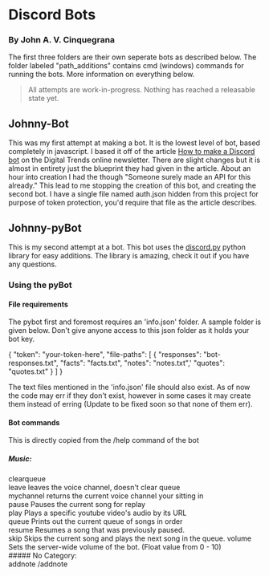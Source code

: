 # Discord Bots
### By John A. V. Cinquegrana
The first three folders are their own seperate bots as described below. The folder labeled "path_additions" contains cmd (windows) commands for running the bots. More information on everything below.
> All attempts are work-in-progress.
Nothing has reached a releasable state yet.
## Johnny-Bot
This was my first attempt at making a bot. It is the lowest level of bot, based completely in javascript. I based it off of the article [How to make a Discord bot](https://www.digitaltrends.com/gaming/how-to-make-a-discord-bot/) on the Digital Trends online newsletter. There are slight changes but it is almost in entirety just the blueprint they had given in the article.
About an hour into creation I had the though "Someone surely made an API for this already." This lead to me stopping the creation of this bot, and creating the second bot. I have a single file named auth.json hidden from this project for purpose of token protection, you'd require that file as the article describes.
## Johnny-pyBot
This is my second attempt at a bot. This bot uses the [discord.py](https://discordpy.readthedocs.io/en/latest/index.html) python library for easy additions. The library is amazing, check it out if you have any questions. 
### Using the pyBot
#### File requirements
The pybot first and foremost requires an 'info.json' folder. A sample folder is given below. Don't give anyone access to this json folder as it holds your bot key.

{
    "token": "your-token-here",
    "file-paths": [
        {
        "responses": "bot-responses.txt",
        "facts": "facts.txt",
        "notes": "notes.txt",'
        "quotes": "quotes.txt"
        }
    ]
}

The text files mentioned in the 'info.json' file should also exist. As of now the code may err if they don't exist, however in some cases it may create them instead of erring (Update to be fixed soon so that none of them err).
#### Bot commands
This is directly copied from the /help command of the bot   
##### Music:   
  clearqueue    
  leave      leaves the voice channel, doesn't clear queue   
  mychannel  returns the current voice channel your sitting in   
  pause      Pauses the current song for replay   
  play       Plays a specific youtube video's audio by its URL   
  queue      Prints out the current queue of songs in order   
  resume     Resumes a song that was previously paused.  
  skip       Skips the current song and plays the next song in the queue. 
  volume     Sets the server-wide volume of the bot. (Float value from 0 - 10)   
​##### No Category:   
  addnote    /addnote <title> <note>. Adds a certain note into the dictionary.   
  addquote   Adds a quote to the collection of the bot, stored in a text file   
  getfact    Gets a random fact from the bots stored collection   
  getnote    Returns the note from the dictionary indicated by title   
  getquote   Gets a random quote from the bots stored collection   
  help       Shows this message   
  killbot    Kills the bot, and makes him offline   
  removenote Removes the note given by the specific title   
  roll       Gives a random number between 1 and the inputed number   
  speak      Makes the bot say a random thing   
## TABot
Outside of discord I'm currently a Teacher's Assistant at Stevens Institute of Technology. Due to the coronovirus all classes went online. This bot was created with the purpose of managing students in and out of a voice channel, with a residing TA or professor, with organization and efficiency. The bot is no where near finished, it's barely even started.
I hope to add the functionality of queing students for a spot in the TA's voice chat, moving students in and out, and providing a proper suite of commands for organization of these effects.
Currently, the bot does basically nothing.
## Path_additions
In order for any of these cmd files to work you need to add them to your PATH variable. Honestly they're all very simple, I'm just lazy and don't like typing out long commands more than a few times.
'run_bot' this .cmd file just runs the bot in it's own cmd window. Close the window (or ctrl+c the process) to stop the bot from running.
If you're having issues knowing when the bot is running or not, and you're on windows, run the command 'tasklist | findstr "python.exe"'. If you see a process named "python.exe" running, it is most likely your bot. It might be any other python process however, and I don't know how to tell what python file the process is running.